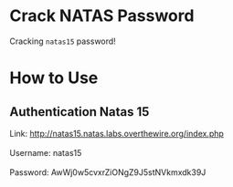 # Crack NATAS Password

Cracking `natas15` password!

#

# How to Use

## Authentication Natas 15

Link: http://natas15.natas.labs.overthewire.org/index.php<br></br>
Username: natas15<br></br>
Password: AwWj0w5cvxrZiONgZ9J5stNVkmxdk39J<br></br>
